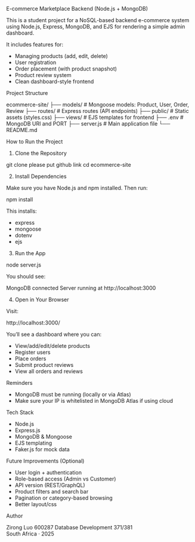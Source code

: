  E-commerce Marketplace Backend (Node.js + MongoDB)

This is a student project for a NoSQL-based backend e-commerce system using Node.js, Express, MongoDB, and EJS for rendering a simple admin dashboard.

It includes features for:
- Managing products (add, edit, delete)
- User registration
- Order placement (with product snapshot)
- Product review system
- Clean dashboard-style frontend

 Project Structure

ecommerce-site/
├── models/            # Mongoose models: Product, User, Order, Review
├── routes/            # Express routes (API endpoints)
├── public/            # Static assets (styles.css)
├── views/             # EJS templates for frontend
├── .env               # MongoDB URI and PORT
├── server.js          # Main application file
└── README.md

 How to Run the Project

 1. Clone the Repository

git clone                   please put github link
cd ecommerce-site

 2. Install Dependencies

Make sure you have Node.js and npm installed. Then run:

npm install

This installs:
- express
- mongoose
- dotenv
- ejs

 3. Run the App

node server.js

You should see:

 MongoDB connected
 Server running at http://localhost:3000

 4. Open in Your Browser

Visit:

http://localhost:3000/

You’ll see a dashboard where you can:
- View/add/edit/delete products
- Register users
- Place orders
- Submit product reviews
- View all orders and reviews

 Reminders

- MongoDB must be running (locally or via Atlas)
- Make sure your IP is whitelisted in MongoDB Atlas if using cloud

 Tech Stack

- Node.js
- Express.js
- MongoDB & Mongoose
- EJS templating
- Faker.js for mock data

 Future Improvements (Optional)

- User login + authentication
- Role-based access (Admin vs Customer)
- API version (REST/GraphQL)
- Product filters and search bar
- Pagination or category-based browsing
- Better layout/css

 Author

Zirong Luo 600287
Database Development 371/381  
South Africa · 2025
